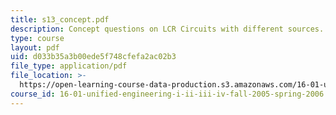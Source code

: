 ```yaml
---
title: s13_concept.pdf
description: Concept questions on LCR Circuits with different sources.
type: course
layout: pdf
uid: d033b35a3b00ede5f748cfefa2ac02b3
file_type: application/pdf
file_location: >-
  https://open-learning-course-data-production.s3.amazonaws.com/16-01-unified-engineering-i-ii-iii-iv-fall-2005-spring-2006/d033b35a3b00ede5f748cfefa2ac02b3_s13_concept.pdf
course_id: 16-01-unified-engineering-i-ii-iii-iv-fall-2005-spring-2006
---
```

